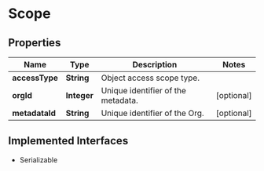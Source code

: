 

# Scope


## Properties

| Name | Type | Description | Notes |
|------------ | ------------- | ------------- | -------------|
|**accessType** | **String** | Object access scope type. |  |
|**orgId** | **Integer** | Unique identifier of the metadata. |  [optional] |
|**metadataId** | **String** | Unique identifier of the Org. |  [optional] |


## Implemented Interfaces

* Serializable


